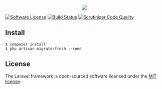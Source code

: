 <p align="center"><img src="https://laravel.com/assets/img/components/logo-laravel.svg"></p>

[![Software License](https://img.shields.io/badge/license-MIT-brightgreen.svg?style=flat-square)](LICENSE.md)
[![Build Status](https://travis-ci.com/PheRum/hamelius.svg?branch=master)](https://travis-ci.com/PheRum/hamelius)
[![Scrutinizer Code Quality](https://scrutinizer-ci.com/g/PheRum/hamelius/badges/quality-score.png?b=master)](https://scrutinizer-ci.com/g/PheRum/hamelius/?branch=master)

## Install

```
$ composer install
$ php artisan migrate:fresh --seed
```

## License

The Laravel framework is open-sourced software licensed under the [MIT license](https://opensource.org/licenses/MIT).
